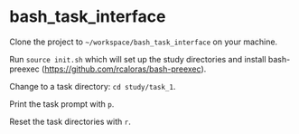 # bash_task_interface

Clone the project to `~/workspace/bash_task_interface` on your machine.

Run `source init.sh` which will set up the study directories and install bash-preexec (https://github.com/rcaloras/bash-preexec).

Change to a task directory: `cd study/task_1`.

Print the task prompt with `p`.

Reset the task directories with `r`.
